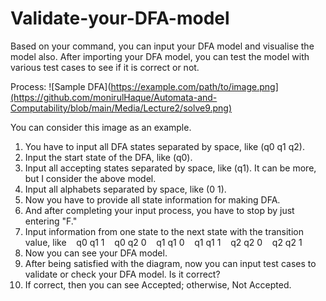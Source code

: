 # Validate-your-DFA-model
Based on your command, you can input your DFA model and visualise the model also. After importing your DFA model, you can test the model with various test cases to see if it is correct or not.

Process:
![Sample DFA](https://example.com/path/to/image.png](https://github.com/monirulHaque/Automata-and-Computability/blob/main/Media/Lecture2/solve9.png)

You can consider this image as an example.

1. You have to input all DFA states separated by space, like (q0 q1 q2). 
2. Input the start state of the DFA, like (q0).
3. Input all accepting states separated by space, like (q1). It can be more, but I consider the above model.
4. Input all alphabets separated by space, like (0 1).
5. Now you have to provide all state information for making DFA.
6. And after completing your input process, you have to stop by just entering "F."
7. Input information from one state to the next state with the transition value, like
   q0 q1 1
   q0 q2 0
   q1 q1 0
   q1 q1 1
   q2 q2 0
   q2 q2 1
8. Now you can see your DFA model.
9. After being satisfied with the diagram, now you can input test cases to validate or check your DFA model. Is it correct? 
10. If correct, then you can see Accepted; otherwise, Not Accepted.
